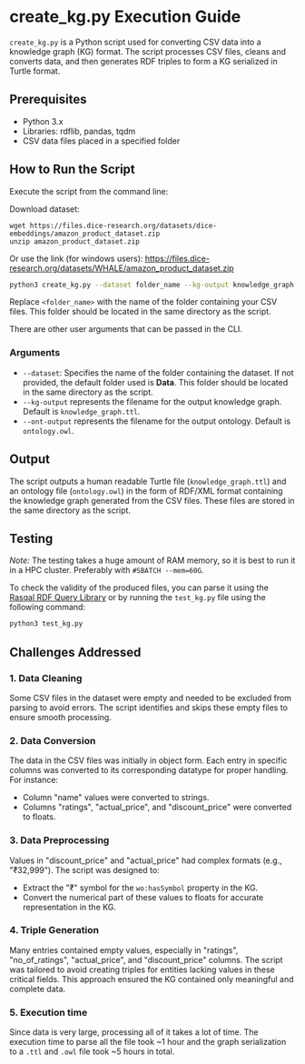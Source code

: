 # create_kg.py Execution Guide
`create_kg.py` is a Python script used for converting CSV data into a knowledge graph (KG) format. The script processes CSV files, cleans and converts data, and then generates RDF triples to form a KG serialized in Turtle format.

## Prerequisites
- Python 3.x
- Libraries: rdflib, pandas, tqdm
- CSV data files placed in a specified folder

## How to Run the Script
Execute the script from the command line:

Download dataset:
```
wget https://files.dice-research.org/datasets/dice-embeddings/amazon_product_dataset.zip 
unzip amazon_product_dataset.zip
```
Or use the link (for windows users): https://files.dice-research.org/datasets/WHALE/amazon_product_dataset.zip

```bash
python3 create_kg.py --dataset folder_name --kg-output knowledge_graph.ttl --ont-output ontology.owl
```

Replace `<folder_name>` with the name of the folder containing your CSV files. This folder should be located in the same directory as the script.

There are other user arguments that can be passed in the CLI. 

### Arguments

- `--dataset`: Specifies the name of the folder containing the dataset. If not provided, the default folder used is **Data**. This folder should be located in the same directory as the script.
- `--kg-output` represents the filename for the output knowledge graph. Default is `knowledge_graph.ttl`.
- `--ont-output` represents the filename for the output ontology. Default is `ontology.owl`.

## Output

The script outputs a human readable Turtle file (`knowledge_graph.ttl`) and an ontology file (`ontology.owl`) in the form of RDF/XML format containing the knowledge graph generated from the CSV files. These files are stored in the same directory as the script.

## Testing
*Note:* The testing takes a huge amount of RAM memory, so it is best to run it in a HPC cluster. Preferably with `#SBATCH --mem=60G`.

To check the validity of the produced files, you can parse it using the [Rasqal RDF Query Library](https://librdf.org/rasqal/) or by running the `test_kg.py` file using the following command:
```bash
python3 test_kg.py
```

## Challenges Addressed
### 1. Data Cleaning
Some CSV files in the dataset were empty and needed to be excluded from parsing to avoid errors. The script identifies and skips these empty files to ensure smooth processing.

### 2. Data Conversion
The data in the CSV files was initially in object form. Each entry in specific columns was converted to its corresponding datatype for proper handling. For instance:

- Column "name" values were converted to strings.
- Columns "ratings", "actual_price", and "discount_price" were converted to floats.
### 3. Data Preprocessing
Values in "discount_price" and "actual_price" had complex formats (e.g., "₹32,999"). The script was designed to:

- Extract the "₹" symbol for the `wo:hasSymbol` property in the KG.
- Convert the numerical part of these values to floats for accurate representation in the KG.
### 4. Triple Generation
Many entries contained empty values, especially in "ratings", "no_of_ratings", "actual_price", and "discount_price" columns. The script was tailored to avoid creating triples for entities lacking values in these critical fields. This approach ensured the KG contained only meaningful and complete data.
### 5. Execution time
Since data is very large, processing all of it takes a lot of time. The execution time to parse all the file took ~$1$ hour and the graph serialization to a `.ttl` and `.owl` file took ~$5$ hours in total.
